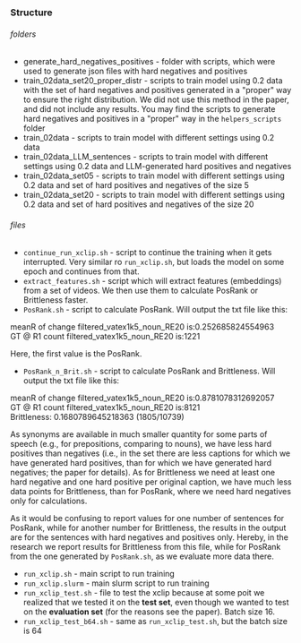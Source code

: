### Structure

###### folders
- generate_hard_negatives_positives - folder with scripts, which were used to generate json files with hard
negatives and positives
- train_02data_set20_proper_distr - scripts to train model using 0.2 data with the set of hard negatives and positives generated 
in a "proper" way to ensure the right distribution. We did not use this method in the paper, and did not include any results. You
may find the scripts to generate hard negatives and positives in a "proper" way in the `helpers_scripts` folder
- train_02data - scripts to train model with different settings using 0.2 data
- train_02data_LLM_sentences - scripts to train model with different settings using 0.2 data and LLM-generated hard 
positives and negatives
- train_02data_set05 - scripts to train model with different settings using 0.2 data and set of 
hard positives and negatives of the size 5
- train_02data_set20 - scripts to train model with different settings using 0.2 data and set of 
hard positives and negatives of the size 20

###### files
- `continue_run_xclip.sh` - script to continue the training when it gets interrupted. Very similar ro `run_xclip.sh`, but
loads the model on some epoch and continues from that.
- `extract_features.sh` - script which will extract features (embeddings) from a set of videos. We then use them to
calculate PosRank or Brittleness faster.
- `PosRank.sh` - script to calculate PosRank. Will output the txt file like this:

meanR of change filtered_vatex1k5_noun_RE20 is:0.252685824554963\
GT @ R1 count filtered_vatex1k5_noun_RE20 is:1221

Here, the first value is the PosRank.

- `PosRank_n_Brit.sh` - script to calculate PosRank and Brittleness. Will output the txt file like this:

meanR of change filtered_vatex1k5_noun_RE20 is:0.8781078312692057\
GT @ R1 count filtered_vatex1k5_noun_RE20 is:8121\
Brittleness: 0.1680789645218363 (1805/10739)

As synonyms are available in much smaller quantity for some parts of speech (e.g., for prepositions, 
comparing to nouns), we have less hard positives than negatives (i.e., in the set there are less captions for which
we have generated hard positives, than for which we have generated hard negatives; the paper for details). As for Brittleness we need
at least one hard negative and one hard positive per original caption, we have much less data points for Brittleness, than for PosRank, 
where we need hard negatives only for calculations. 

As it would be confusing to report values for one number of sentences for PosRank, while for another number 
for Brittleness, the results in the output are for the sentences with hard negatives and positives only.
Hereby, in the research we report results for Brittleness from this file, while for PosRank from the
one generated by `PosRank.sh`, as we evaluate more data there.

- `run_xclip.sh` - main script to run training
- `run_xclip.slurm` - main slurm script to run training
- `run_xclip_test.sh` - file to test the xclip because at some poit we realized that we tested it on the **test set**, 
even though we wanted to test on the **evaluation set** (for the reasons see the paper). Batch size 16.
- `run_xclip_test_b64.sh` - same as `run_xclip_test.sh`, but the batch size is 64